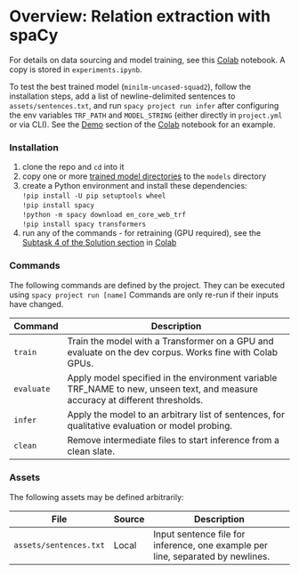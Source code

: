 <!-- SPACY PROJECT: AUTO-GENERATED DOCS START (do not remove) -->

# Overview: Relation extraction with spaCy

For details on data sourcing and model training, see this [Colab](https://colab.research.google.com/drive/1marycqYnZzFB-Rqd6crFFYvZvWOtaKoE?usp=sharing) notebook. A copy is stored in `experiments.ipynb`.

To test the best trained model (`minilm-uncased-squad2`), follow the installation steps, add a list of newline-delimited sentences to `assets/sentences.txt`, and run `spacy project run infer` after configuring the env variables `TRF_PATH` and `MODEL_STRING` (either directly in `project.yml` or via CLI). See the [Demo](https://colab.research.google.com/drive/1marycqYnZzFB-Rqd6crFFYvZvWOtaKoE#scrollTo=-fl1qdKS1nhZ) section of the [Colab](https://colab.research.google.com/drive/1marycqYnZzFB-Rqd6crFFYvZvWOtaKoE?usp=sharing) notebook for an example. 


### Installation

1. clone the repo and `cd` into it
2. copy one or more [trained model directories](https://drive.google.com/drive/folders/1-5SxyYSaiTy-BzWfGCV7dunHurJkxwdz?usp=sharing) to the `models` directory
2. create a Python environment and install these dependencies:\
    `!pip install -U pip setuptools wheel`\
    `!pip install spacy`\
    `!python -m spacy download en_core_web_trf`\
    `!pip install spacy transformers`
3. run any of the commands - for retraining (GPU required), see the [Subtask 4 of the Solution section](https://colab.research.google.com/drive/1marycqYnZzFB-Rqd6crFFYvZvWOtaKoE#scrollTo=sRsbmO2xCd5h) in [Colab](https://colab.research.google.com/drive/1marycqYnZzFB-Rqd6crFFYvZvWOtaKoE?usp=sharing)


### Commands

The following commands are defined by the project. They
can be executed using `spacy project run [name]`
Commands are only re-run if their inputs have changed.

| Command | Description |
| --- | --- |
| `train` | Train the model with a Transformer on a GPU and evaluate on the dev corpus. Works fine with Colab GPUs. |
| `evaluate` | Apply model specified in the environment variable TRF_NAME to new, unseen text, and measure accuracy at different thresholds. |
| `infer` | Apply the model to an arbitrary list of sentences, for qualitative evaluation or model probing. |
| `clean` | Remove intermediate files to start inference from a clean slate. |


### Assets

The following assets may be defined arbitrarily:

| File | Source | Description |
| --- | --- | --- |
| `assets/sentences.txt` | Local | Input sentence file for inference, one example per line, separated by newlines. |

<!-- SPACY PROJECT: AUTO-GENERATED DOCS END (do not remove) -->
